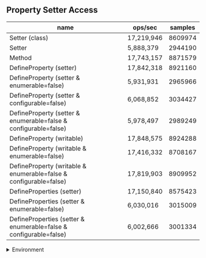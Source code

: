 ## Property Setter Access

|name|ops/sec|samples|
|-|-|-|
|Setter (class)|17,219,946|8609974|
|Setter|5,888,379|2944190|
|Method|17,743,157|8871579|
|DefineProperty (setter)|17,842,318|8921160|
|DefineProperty (setter & enumerable=false)|5,931,931|2965966|
|DefineProperty (setter & configurable=false)|6,068,852|3034427|
|DefineProperty (setter & enumerable=false & configurable=false)|5,978,497|2989249|
|DefineProperty (writable)|17,848,575|8924288|
|DefineProperty (writable & enumerable=false)|17,416,332|8708167|
|DefineProperty (writable & enumerable=false & configurable=false)|17,819,903|8909952|
|DefineProperties (setter)|17,150,840|8575423|
|DefineProperties (setter & enumerable=false)|6,030,016|3015009|
|DefineProperties (setter & enumerable=false & configurable=false)|6,002,666|3001334|


<details>
<summary>Environment</summary>

* __Machine:__ linux x64 | 4 vCPUs | 7.6GB Mem
* __Run:__ Wed Sep 25 2024 22:26:23 GMT+0000 (Coordinated Universal Time)
</details>

<!--
{"environment":{"platform":"linux","arch":"x64","cpus":4,"totalMemory":7.597896575927734},"benchmarks":[{"name":"Setter (class)","opsSec":17219946.657074742,"samples":8609974},{"name":"Setter","opsSec":5888379.811498177,"samples":2944190},{"name":"Method","opsSec":17743157.92875675,"samples":8871579},{"name":"DefineProperty (setter)","opsSec":17842318.501116734,"samples":8921160},{"name":"DefineProperty (setter & enumerable=false)","opsSec":5931931.738996555,"samples":2965966},{"name":"DefineProperty (setter & configurable=false)","opsSec":6068852.361426176,"samples":3034427},{"name":"DefineProperty (setter & enumerable=false & configurable=false)","opsSec":5978497.701035603,"samples":2989249},{"name":"DefineProperty (writable)","opsSec":17848575.85725394,"samples":8924288},{"name":"DefineProperty (writable & enumerable=false)","opsSec":17416332.85042863,"samples":8708167},{"name":"DefineProperty (writable & enumerable=false & configurable=false)","opsSec":17819903.57291496,"samples":8909952},{"name":"DefineProperties (setter)","opsSec":17150840.68428357,"samples":8575423},{"name":"DefineProperties (setter & enumerable=false)","opsSec":6030016.757933973,"samples":3015009},{"name":"DefineProperties (setter & enumerable=false & configurable=false)","opsSec":6002666.499018144,"samples":3001334}]}-->

